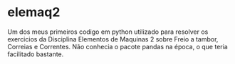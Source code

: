 # elemaq2
Um dos meus primeiros codigo em python utilizado para resolver os exercicios da Disciplina Elementos de Maquinas 2 sobre Freio a tambor, Correias e Correntes. Não conhecia o pacote pandas na época, o que teria facilitado bastante.
